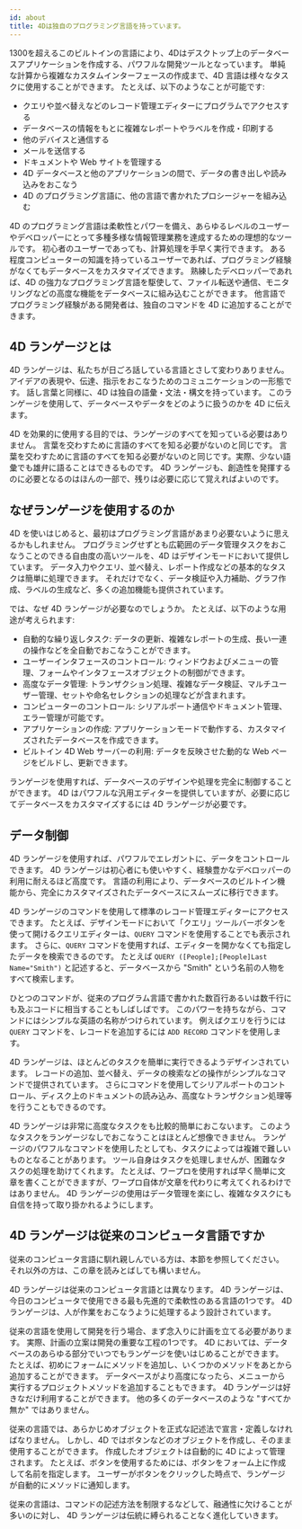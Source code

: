 ```yaml
---
id: about
title: 4Dは独自のプログラミング言語を持っています。
---
```


1300を超えるこのビルトインの言語により、4Dはデスクトップ上のデータベースアプリケーションを作成する、パワフルな開発ツールとなっています。 単純な計算から複雑なカスタムインターフェースの作成まで、4D 言語は様々なタスクに使用することができます。 たとえば、以下のようなことが可能です:

- クエリや並べ替えなどのレコード管理エディターにプログラムでアクセスする
- データベースの情報をもとに複雑なレポートやラベルを作成・印刷する
- 他のデバイスと通信する
- メールを送信する
- ドキュメントや Web サイトを管理する
- 4D データベースと他のアプリケーションの間で、データの書き出しや読み込みをおこなう
- 4D のプログラミング言語に、他の言語で書かれたプロシージャーを組み込む

4D のプログラミング言語は柔軟性とパワーを備え、あらゆるレベルのユーザーやデベロッパーにとって多種多様な情報管理業務を達成するための理想的なツールです。 初心者のユーザーであっても、計算処理を手早く実行できます。 ある程度コンピューターの知識を持っているユーザーであれば、プログラミング経験がなくてもデータベースをカスタマイズできます。 熟練したデベロッパーであれば、4D の強力なプログラミング言語を駆使して、ファイル転送や通信、モニタリングなどの高度な機能をデータベースに組み込むことができます。 他言語でプログラミング経験がある開発者は、独自のコマンドを 4D に追加することができます。


## 4D ランゲージとは

4D ランゲージは、私たちが日ごろ話している言語とさして変わりありません。 アイデアの表現や、伝達、指示をおこなうためのコミュニケーションの一形態です。 話し言葉と同様に、4D は独自の語彙・文法・構文を持っています。 このランゲージを使用して、データベースやデータをどのように扱うのかを 4D に伝えます。

4D を効果的に使用する目的では、ランゲージのすべてを知っている必要はありません。 言葉を交わすために言語のすべてを知る必要がないのと同じです。 言葉を交わすために言語のすべてを知る必要がないのと同じです。実際、少ない語彙でも雄弁に語ることはできるものです。 4D ランゲージも、創造性を発揮するのに必要となるのはほんの一部で、残りは必要に応じて覚えればよいのです。

## なぜランゲージを使用するのか

4D を使いはじめると、最初はプログラミング言語があまり必要ないように思えるかもしれません。 プログラミングせずとも広範囲のデータ管理タスクをおこなうことのできる自由度の高いツールを、4D はデザインモードにおいて提供しています。 データ入力やクエリ、並べ替え、レポート作成などの基本的なタスクは簡単に処理できます。 それだけでなく、データ検証や入力補助、グラフ作成、ラベルの生成など、多くの追加機能も提供されています。

では、なぜ 4D ランゲージが必要なのでしょうか。 たとえば、以下のような用途が考えられます:

- 自動的な繰り返しタスク: データの更新、複雑なレポートの生成、長い一連の操作などを全自動でおこなうことができます。
- ユーザーインタフェースのコントロール: ウィンドウおよびメニューの管理、フォームやインタフェースオブジェクトの制御ができます。
- 高度なデータ管理: トランザクション処理、複雑なデータ検証、マルチユーザー管理、セットや命名セレクションの処理などが含まれます。
- コンピューターのコントロール: シリアルポート通信やドキュメント管理、エラー管理が可能です。
- アプリケーションの作成: アプリケーションモードで動作する、カスタマイズされたデータベースを作成できます。
- ビルトイン 4D Web サーバーの利用: データを反映させた動的な Web ページをビルドし、更新できます。

ランゲージを使用すれば、データベースのデザインや処理を完全に制御することができます。 4D はパワフルな汎用エディターを提供していますが、必要に応じてデータベースをカスタマイズするには 4D ランゲージが必要です。

## データ制御

4D ランゲージを使用すれば、パワフルでエレガントに、データをコントロールできます。 4D ランゲージは初心者にも使いやすく、経験豊かなデベロッパーの利用に耐えるほど高度です。 言語の利用により、データベースのビルトイン機能から、完全にカスタマイズされたデータベースにスムーズに移行できます。

4D ランゲージのコマンドを使用して標準のレコード管理エディターにアクセスできます。 たとえば、デザインモードにおいて「クエリ」ツールバーボタンを使って開けるクエリエディターは、`QUERY` コマンドを使用することでも表示されます。 さらに、`QUERY` コマンドを使用すれば、エディターを開かなくても指定したデータを検索できるのです。 たとえば `QUERY ([People];[People]Last Name="Smith")` と記述すると、データベースから "Smith" という名前の人物をすべて検索します。

ひとつのコマンドが、従来のプログラム言語で書かれた数百行あるいは数千行にも及ぶコードに相当することもしばしばです。 このパワーを持ちながら、コマンドにはシンプルな英語の名称がつけられています。 例えばクエリを行うには `QUERY` コマンドを、レコードを追加するには `ADD RECORD` コマンドを使用します。

4D ランゲージは、ほとんどのタスクを簡単に実行できるようデザインされています。 レコードの追加、並べ替え、データの検索などの操作がシンプルなコマンドで提供されています。 さらにコマンドを使用してシリアルポートのコントロール、ディスク上のドキュメントの読み込み、高度なトランザクション処理等を行うこともできるのです。

4D ランゲージは非常に高度なタスクをも比較的簡単におこないます。 このようなタスクをランゲージなしでおこなうことはほとんど想像できません。 ランゲージのパワフルなコマンドを使用したとしても、タスクによっては複雑で難しいものとなることがあります。 ツール自身はタスクを処理しませんが、困難なタスクの処理を助けてくれます。 たとえば、ワープロを使用すれば早く簡単に文章を書くことができますが、ワープロ自体が文章を代わりに考えてくれるわけではありません。 4D ランゲージの使用はデータ管理を楽にし、複雑なタスクにも自信を持って取り掛かれるようにします。

## 4D ランゲージは従来のコンピュータ言語ですか

従来のコンピュータ言語に馴れ親しんでいる方は、本節を参照してください。 それ以外の方は、この章を読みとばしても構いません。

4D ランゲージは従来のコンピュータ言語とは異なります。 4D ランゲージは、今日のコンピュータで使用できる最も先進的で柔軟性のある言語の1つです。 4D ランゲージは、人が作業をおこなうように処理するよう設計されています。

従来の言語を使用して開発を行う場合、まず念入りに計画を立てる必要があります。 実際、計画の立案は開発の重要な工程の1つです。 4D においては、データベースのあらゆる部分でいつでもランゲージを使いはじめることができます。 たとえば、初めにフォームにメソッドを追加し、いくつかのメソッドをあとから追加することができます。 データベースがより高度になったら、メニューから実行するプロジェクトメソッドを追加することもできます。 4D ランゲージは好きなだけ利用することができます。 他の多くのデータベースのような "すべてか無か" ではありません。

従来の言語では、あらかじめオブジェクトを正式な記述法で宣言・定義しなければなりません。 しかし、4D ではボタンなどのオブジェクトを作成し、そのまま使用することができます。 作成したオブジェクトは自動的に 4D によって管理されます。 たとえば、ボタンを使用するためには、ボタンをフォーム上に作成して名前を指定します。 ユーザーがボタンをクリックした時点で、ランゲージが自動的にメソッドに通知します。

従来の言語は、コマンドの記述方法を制限するなどして、融通性に欠けることが多いのに対し、 4D ランゲージは伝統に縛られることなく進化していきます。
